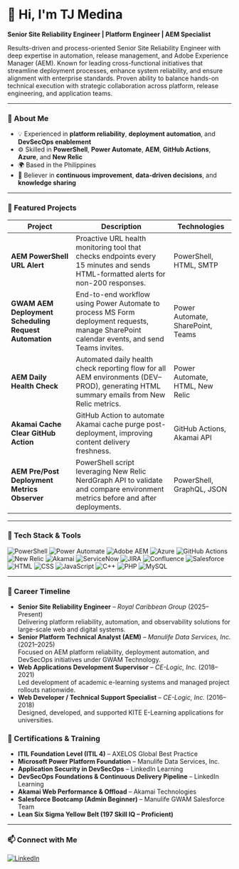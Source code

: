 # 👋 Hi, I'm TJ Medina  

**Senior Site Reliability Engineer | Platform Engineer | AEM Specialist**

Results-driven and process-oriented Senior Site Reliability Engineer with deep expertise in automation, release management, and Adobe Experience Manager (AEM). Known for leading cross-functional initiatives that streamline deployment processes, enhance system reliability, and ensure alignment with enterprise standards. Proven ability to balance hands-on technical execution with strategic collaboration across platform, release engineering, and application teams.

---

### 🧠 About Me
- 💡 Experienced in **platform reliability**, **deployment automation**, and **DevSecOps enablement**
- ⚙️ Skilled in **PowerShell**, **Power Automate**, **AEM**, **GitHub Actions**, **Azure**, and **New Relic**
- 🌍 Based in the Philippines
- 🧩 Believer in **continuous improvement**, **data-driven decisions**, and **knowledge sharing**

---

### 🚀 Featured Projects
| Project | Description | Technologies |
|----------|--------------|---------------|
| **AEM PowerShell URL Alert** | Proactive URL health monitoring tool that checks endpoints every 15 minutes and sends HTML-formatted alerts for non-200 responses. | PowerShell, HTML, SMTP |
| **GWAM AEM Deployment Scheduling Request Automation** | End-to-end workflow using Power Automate to process MS Form deployment requests, manage SharePoint calendar events, and send Teams invites. | Power Automate, SharePoint, Teams |
| **AEM Daily Health Check** | Automated daily health check reporting flow for all AEM environments (DEV–PROD), generating HTML summary emails from New Relic metrics. | Power Automate, HTML, New Relic |
| **Akamai Cache Clear GitHub Action** | GitHub Action to automate Akamai cache purge post-deployment, improving content delivery freshness. | GitHub Actions, Akamai API |
| **AEM Pre/Post Deployment Metrics Observer** | PowerShell script leveraging New Relic NerdGraph API to validate and compare environment metrics before and after deployments. | PowerShell, GraphQL, JSON |

---

### 🧰 Tech Stack & Tools
![PowerShell](https://img.shields.io/badge/PowerShell-5391FE?style=for-the-badge&logo=powershell&logoColor=white)
![Power Automate](https://img.shields.io/badge/Power%20Automate-0066FF?style=for-the-badge&logo=powerautomate&logoColor=white)
![Adobe AEM](https://img.shields.io/badge/Adobe%20Experience%20Manager-FF0000?style=for-the-badge&logo=adobe&logoColor=white)
![Azure](https://img.shields.io/badge/Microsoft%20Azure-0089D6?style=for-the-badge&logo=microsoftazure&logoColor=white)
![GitHub Actions](https://img.shields.io/badge/GitHub%20Actions-2088FF?style=for-the-badge&logo=githubactions&logoColor=white)
![New Relic](https://img.shields.io/badge/New%20Relic-1CE783?style=for-the-badge&logo=newrelic&logoColor=white)
![Akamai](https://img.shields.io/badge/Akamai-CDN-orange?style=for-the-badge&logo=akamai&logoColor=white)
![ServiceNow](https://img.shields.io/badge/ServiceNow-00A862?style=for-the-badge&logo=servicenow&logoColor=white)
![JIRA](https://img.shields.io/badge/JIRA-0052CC?style=for-the-badge&logo=jira&logoColor=white)
![Confluence](https://img.shields.io/badge/Confluence-172B4D?style=for-the-badge&logo=confluence&logoColor=white)
![Salesforce](https://img.shields.io/badge/Salesforce-00A1E0?style=for-the-badge&logo=salesforce&logoColor=white)
![HTML](https://img.shields.io/badge/HTML5-E34F26?style=for-the-badge&logo=html5&logoColor=white)
![CSS](https://img.shields.io/badge/CSS3-1572B6?style=for-the-badge&logo=css3&logoColor=white)
![JavaScript](https://img.shields.io/badge/JavaScript-F7E01D?style=for-the-badge&logo=javascript&logoColor=black)
![C++](https://img.shields.io/badge/C%2B%2B-00599C?style=for-the-badge&logo=cplusplus&logoColor=white)
![PHP](https://img.shields.io/badge/PHP-777BB4?style=for-the-badge&logo=php&logoColor=white)
![MySQL](https://img.shields.io/badge/MySQL-4479A1?style=for-the-badge&logo=mysql&logoColor=white)

---

### 💼 Career Timeline
- **Senior Site Reliability Engineer** – *Royal Caribbean Group* (2025–Present)  
  Delivering platform reliability, automation, and observability solutions for large-scale web and digital systems.  
- **Senior Platform Technical Analyst (AEM)** – *Manulife Data Services, Inc.* (2021–2025)  
  Focused on AEM platform reliability, deployment automation, and DevSecOps initiatives under GWAM Technology.  
- **Web Applications Development Supervisor** – *CE-Logic, Inc.* (2018–2021)  
  Led development of academic e-learning systems and managed project rollouts nationwide.  
- **Web Developer / Technical Support Specialist** – *CE-Logic, Inc.* (2016–2018)  
  Designed, developed, and supported KITE E-Learning applications for universities.

### 🧾 Certifications & Training
- **ITIL Foundation Level (ITIL 4)** – AXELOS Global Best Practice  
- **Microsoft Power Platform Foundation** – Manulife Data Services, Inc.  
- **Application Security in DevSecOps** – LinkedIn Learning  
- **DevSecOps Foundations & Continuous Delivery Pipeline** – LinkedIn Learning  
- **Akamai Web Performance & Offload** – Akamai Technologies  
- **Salesforce Bootcamp (Admin Beginner)** – Manulife GWAM Salesforce Team  
- **Lean Six Sigma Yellow Belt (197 Skill IQ – Proficient)**  

---

### 📫 Connect with Me
[![LinkedIn](https://img.shields.io/badge/LinkedIn-TJ%20Medina-blue?style=for-the-badge&logo=linkedin)](https://www.linkedin.com/in/tjmedina15/)
